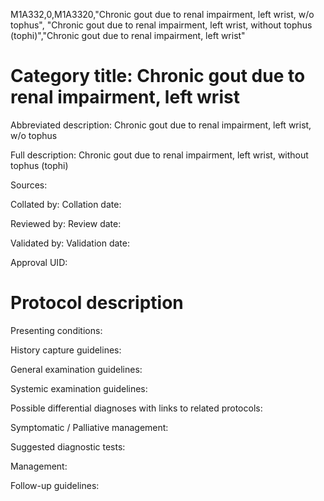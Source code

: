 M1A332,0,M1A3320,"Chronic gout due to renal impairment, left wrist, w/o tophus", "Chronic gout due to renal impairment, left wrist, without tophus (tophi)","Chronic gout due to renal impairment, left wrist"
# Category title: Chronic gout due to renal impairment, left wrist

Abbreviated description: Chronic gout due to renal impairment, left wrist, w/o tophus

Full description: Chronic gout due to renal impairment, left wrist, without tophus (tophi)

Sources:

Collated by:
Collation date:

Reviewed by:
Review date:

Validated by:
Validation date:

Approval UID:

# Protocol description

Presenting conditions:

History capture guidelines:

General examination guidelines:

Systemic examination guidelines:

Possible differential diagnoses with links to related protocols:

Symptomatic / Palliative management:

Suggested diagnostic tests:

Management:

Follow-up guidelines:
